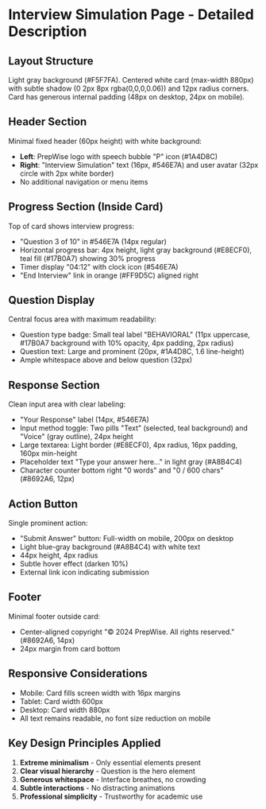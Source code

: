 # Interview Simulation Page - Detailed Description

## Layout Structure
Light gray background (#F5F7FA). Centered white card (max-width 880px) with subtle shadow (0 2px 8px rgba(0,0,0,0.06)) and 12px radius corners. Card has generous internal padding (48px on desktop, 24px on mobile).

## Header Section
Minimal fixed header (60px height) with white background:
- **Left**: PrepWise logo with speech bubble "P" icon (#1A4D8C)
- **Right**: "Interview Simulation" text (16px, #546E7A) and user avatar (32px circle with 2px white border)
- No additional navigation or menu items

## Progress Section (Inside Card)
Top of card shows interview progress:
- "Question 3 of 10" in #546E7A (14px regular)
- Horizontal progress bar: 4px height, light gray background (#E8ECF0), teal fill (#17B0A7) showing 30% progress
- Timer display "04:12" with clock icon (#546E7A)
- "End Interview" link in orange (#FF9D5C) aligned right

## Question Display
Central focus area with maximum readability:
- Question type badge: Small teal label "BEHAVIORAL" (11px uppercase, #17B0A7 background with 10% opacity, 4px padding, 2px radius)
- Question text: Large and prominent (20px, #1A4D8C, 1.6 line-height)
- Ample whitespace above and below question (32px)

## Response Section
Clean input area with clear labeling:
- "Your Response" label (14px, #546E7A) 
- Input method toggle: Two pills "Text" (selected, teal background) and "Voice" (gray outline), 24px height
- Large textarea: Light border (#E8ECF0), 4px radius, 16px padding, 160px min-height
- Placeholder text "Type your answer here..." in light gray (#A8B4C4)
- Character counter bottom right "0 words" and "0 / 600 chars" (#8692A6, 12px)

## Action Button
Single prominent action:
- "Submit Answer" button: Full-width on mobile, 200px on desktop
- Light blue-gray background (#A8B4C4) with white text
- 44px height, 4px radius
- Subtle hover effect (darken 10%)
- External link icon indicating submission

## Footer
Minimal footer outside card:
- Center-aligned copyright "© 2024 PrepWise. All rights reserved." (#8692A6, 14px)
- 24px margin from card bottom

## Responsive Considerations
- Mobile: Card fills screen width with 16px margins
- Tablet: Card width 600px
- Desktop: Card width 880px
- All text remains readable, no font size reduction on mobile

## Key Design Principles Applied
1. **Extreme minimalism** - Only essential elements present
2. **Clear visual hierarchy** - Question is the hero element
3. **Generous whitespace** - Interface breathes, no crowding
4. **Subtle interactions** - No distracting animations
5. **Professional simplicity** - Trustworthy for academic use